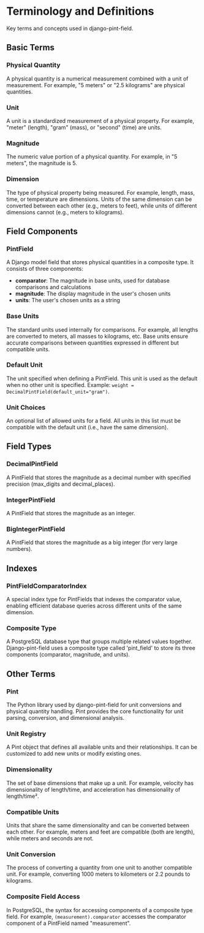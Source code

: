 # Terminology and Definitions

Key terms and concepts used in django-pint-field.

## Basic Terms

### Physical Quantity

A physical quantity is a numerical measurement combined with a unit of measurement. For example, "5 meters" or "2.5 kilograms" are physical quantities.

### Unit

A unit is a standardized measurement of a physical property. For example, "meter" (length), "gram" (mass), or "second" (time) are units.

### Magnitude

The numeric value portion of a physical quantity. For example, in "5 meters", the magnitude is 5.

### Dimension

The type of physical property being measured. For example, length, mass, time, or temperature are dimensions. Units of the same dimension can be converted between each other (e.g., meters to feet), while units of different dimensions cannot (e.g., meters to kilograms).

## Field Components

### PintField

A Django model field that stores physical quantities in a composite type. It consists of three components:

- **comparator**: The magnitude in base units, used for database comparisons and calculations
- **magnitude**: The display magnitude in the user's chosen units
- **units**: The user's chosen units as a string

### Base Units

The standard units used internally for comparisons. For example, all lengths are converted to meters, all masses to kilograms, etc. Base units ensure accurate comparisons between quantities expressed in different but compatible units.

### Default Unit

The unit specified when defining a PintField. This unit is used as the default when no other unit is specified. Example: `weight = DecimalPintField(default_unit="gram")`.

### Unit Choices

An optional list of allowed units for a field. All units in this list must be compatible with the default unit (i.e., have the same dimension).

## Field Types

### DecimalPintField

A PintField that stores the magnitude as a decimal number with specified precision (max_digits and decimal_places).

### IntegerPintField

A PintField that stores the magnitude as an integer.

### BigIntegerPintField

A PintField that stores the magnitude as a big integer (for very large numbers).

## Indexes

### PintFieldComparatorIndex

A special index type for PintFields that indexes the comparator value, enabling efficient database queries across different units of the same dimension.

### Composite Type

A PostgreSQL database type that groups multiple related values together. Django-pint-field uses a composite type called 'pint_field' to store its three components (comparator, magnitude, and units).

## Other Terms

### Pint

The Python library used by django-pint-field for unit conversions and physical quantity handling. Pint provides the core functionality for unit parsing, conversion, and dimensional analysis.

### Unit Registry

A Pint object that defines all available units and their relationships. It can be customized to add new units or modify existing ones.

### Dimensionality

The set of base dimensions that make up a unit. For example, velocity has dimensionality of length/time, and acceleration has dimensionality of length/time².

### Compatible Units

Units that share the same dimensionality and can be converted between each other. For example, meters and feet are compatible (both are length), while meters and seconds are not.

### Unit Conversion

The process of converting a quantity from one unit to another compatible unit. For example, converting 1000 meters to kilometers or 2.2 pounds to kilograms.

### Composite Field Access

In PostgreSQL, the syntax for accessing components of a composite type field. For example, `(measurement).comparator` accesses the comparator component of a PintField named "measurement".
